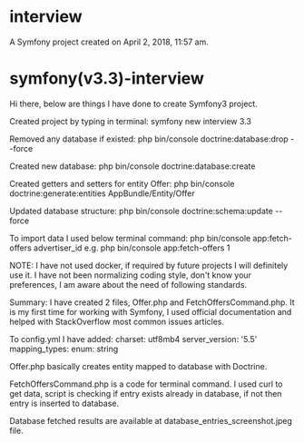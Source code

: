 interview
=========

A Symfony project created on April 2, 2018, 11:57 am.
# symfony(v3.3)-interview

Hi there,
below are things I have done to create Symfony3 project.

Created project by typing in terminal:
symfony new interview 3.3

Removed any database if existed:
php bin/console doctrine:database:drop --force

Created new database:
php bin/console doctrine:database:create

Created getters and setters for entity Offer:
php bin/console doctrine:generate:entities AppBundle/Entity/Offer

Updated database structure:
php bin/console doctrine:schema:update --force

To import data I used below terminal command:
php bin/console app:fetch-offers advertiser_id
e.g. php bin/console app:fetch-offers 1


NOTE: I have not used docker, if required by future projects I will definitely
use it. I have not been normalizing coding style, don't know your preferences,
I am aware about the need of following standards.

Summary:
I have created 2 files, Offer.php and FetchOffersCommand.php. It is my first
time for working with Symfony, I used official documentation and helped with
StackOverflow most common issues articles.

To config.yml I have added:
charset: utf8mb4
server_version: '5.5'
mapping_types:
    enum: string

Offer.php basically creates entity mapped to database with Doctrine.

FetchOffersCommand.php is a code for terminal command. 
I used curl to get data, script is checking if entry exists already in database,
if not then entry is inserted to database. 

Database fetched results are available at database_entries_screenshot.jpeg file.



